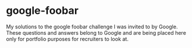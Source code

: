 # google-foobar
 My solutions to the google foobar challenge I was invited to by Google. These questions and answers belong to Google and are being placed here only for portfolio purposes for recruiters to look at.
